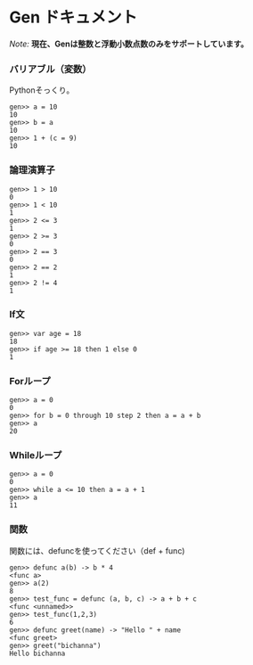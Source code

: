 
# Gen ドキュメント
*Note:* **現在、Genは整数と浮動小数点数のみをサポートしています。**

### バリアブル（変数）
Pythonそっくり。
```
gen>> a = 10
10
gen>> b = a
10
gen>> 1 + (c = 9)
10
```
### 論理演算子
```
gen>> 1 > 10
0
gen>> 1 < 10 
1
gen>> 2 <= 3
1
gen>> 2 >= 3
0
gen>> 2 == 3
0
gen>> 2 == 2
1
gen>> 2 != 4
1
```

### If文
```
gen>> var age = 18
18
gen>> if age >= 18 then 1 else 0
1
```

### Forループ
```
gen>> a = 0
0
gen>> for b = 0 through 10 step 2 then a = a + b
gen>> a
20
```

### Whileループ
```
gen>> a = 0
0
gen>> while a <= 10 then a = a + 1
gen>> a 
11
```

### 関数
関数には、defuncを使ってください（def + func)
```
gen>> defunc a(b) -> b * 4
<func a>
gen>> a(2)
8
gen>> test_func = defunc (a, b, c) -> a + b + c
<func <unnamed>>
gen>> test_func(1,2,3)
6
gen>> defunc greet(name) -> "Hello " + name
<func greet>
gen>> greet("bichanna")
Hello bichanna
```

